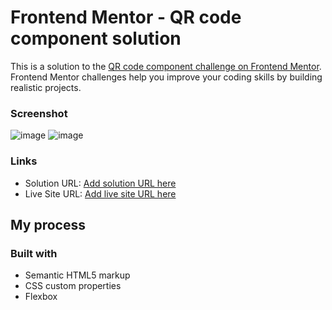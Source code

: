 # Frontend Mentor - QR code component solution

This is a solution to the [QR code component challenge on Frontend Mentor](https://www.frontendmentor.io/challenges/qr-code-component-iux_sIO_H). Frontend Mentor challenges help you improve your coding skills by building realistic projects.

### Screenshot

![image](https://user-images.githubusercontent.com/74725778/198405881-4c277828-d4de-4577-8dc8-b06d2624cb85.png)
![image](https://user-images.githubusercontent.com/74725778/198405927-08bcfc96-7a24-4977-81b5-bf51883d41c2.png)

### Links

- Solution URL: [Add solution URL here](https://your-solution-url.com)
- Live Site URL: [Add live site URL here](https://your-live-site-url.com)

## My process

### Built with

- Semantic HTML5 markup
- CSS custom properties
- Flexbox

